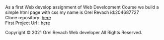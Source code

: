 As a first Web develop assignment of Web Development Course we build a simple html page with css my name is Orel Revach id:204687727 
</br>
Clone repository: <a href="https://github.com/Web-Development-Environments-2021/204687727">here</a>
<br/>
First Project Url :  <a href="https://web-development-environments-2021.github.io/204687727/">here</a>

Copyright © 2021 Orel Revach Web developer All Rights Reserved.
